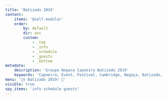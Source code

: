```yaml
---
title: 'Batizado 2019'
content:
    items: '@self.modular'
    order:
        by: default
        dir: asc
        custom:
            - _top
            - _info
            - _schedule
            - _guests
            - _bottom
metadata:
    description: 'Groupo Negaca Capoeira Batizado 2019'
    keywords: 'Capoeira, Event, Festival, Cambridge, Negaça, Batizado, 2019, Contrameste, Mestre, Boneco, Hiram, Chitaozinho, Olho De Gato, Parente, Pedro, Pernalonga, Santana, Poncianinho, Zangado'
menu: '🤸‍♀️ Batizado 2019! 🎉'
visible: true
spy_items: 'info schedule guests'
---
```


